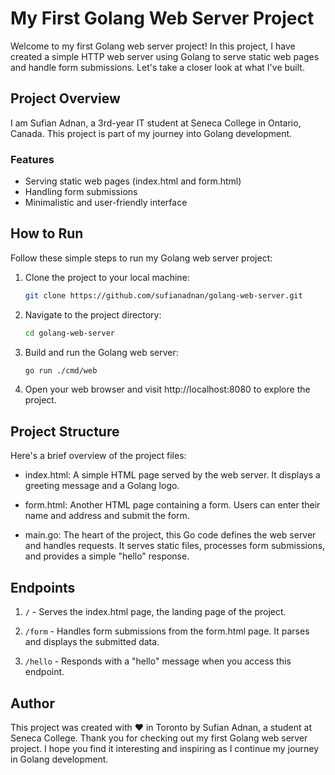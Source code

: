 # My First Golang Web Server Project

Welcome to my first Golang web server project! In this project, I have created a simple HTTP web server using Golang to serve static web pages and handle form submissions. Let's take a closer look at what I've built.

## Project Overview

I am Sufian Adnan, a 3rd-year IT student at Seneca College in Ontario, Canada. This project is part of my journey into Golang development.

### Features

- Serving static web pages (index.html and form.html)
- Handling form submissions
- Minimalistic and user-friendly interface

## How to Run

Follow these simple steps to run my Golang web server project:

1. Clone the project to your local machine:
   ```bash
   git clone https://github.com/sufianadnan/golang-web-server.git
   ```
2. Navigate to the project directory:
   ```bash
   cd golang-web-server
   ```
3. Build and run the Golang web server:
   ```bash
   go run ./cmd/web
   ```
4. Open your web browser and visit http://localhost:8080 to explore the project.

## Project Structure

Here's a brief overview of the project files:

- index.html: A simple HTML page served by the web server. It displays a greeting message and a Golang logo.

- form.html: Another HTML page containing a form. Users can enter their name and address and submit the form.

- main.go: The heart of the project, this Go code defines the web server and handles requests. It serves static files, processes form submissions, and provides a simple "hello" response.

## Endpoints

1. `/` - Serves the index.html page, the landing page of the project.

2. `/form` - Handles form submissions from the form.html page. It parses and displays the submitted data.

3. `/hello` - Responds with a "hello" message when you access this endpoint.

## Author

This project was created with ❤️ in Toronto by Sufian Adnan, a student at Seneca College.
Thank you for checking out my first Golang web server project. I hope you find it interesting and inspiring as I continue my journey in Golang development.
